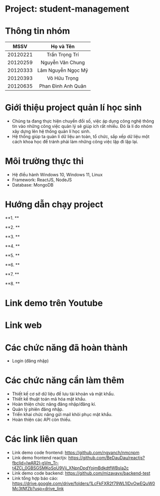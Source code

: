 # Project: student-management

# Thông tin nhóm
| MSSV | Họ và Tên |
| :---: | :---: |
| 20120221 | Trần Trọng Trí | 
| 20120259 | Nguyễn Văn Chung | 
| 20120333 | Lâm Nguyễn Ngọc Mỹ |
| 20120393 |  Võ Hữu Trọng |
| 20120635 | Phan Đình Anh Quân |

# Giới thiệu project quản lí học sinh
- Chúng ta đang thực hiện chuyển đổi số, việc áp dụng công nghệ thông tin vào những công việc quản lý sẽ giúp ích rất nhiều. Đó là lí do nhóm xây dựng lên hệ thống quản lí học sinh.
- Hệ thống giúp ta quản lí dữ liệu an toàn, tổ chức, sắp xếp dữ liệu một cách khoa học để tránh phải làm những công việc lặp đi lặp lại.

# Môi trường thực thi

- Hệ điều hành Windows 10, Windows 11, Linux
- Framework: ReactJS, NodeJS
- Database: MongoDB

# Hướng dẫn chạy project 

**1. **



**2. **



**3. **



**4. **




**5.  **




**6. **




**7. **




**8. **



# Link demo trên Youtube 


# Link web 


# Các chức năng đã hoàn thành
- Login (đăng nhập)



# Các chức năng cần làm thêm
- Thiết kế cơ sở dữ liệu để lưu tài khoản và mật khẩu.
- Thiết kế thuật toán mã hóa mật khẩu.
- Hoàn thiện chức năng đăng nhập/đăng kí.
- Quản lý phiên đăng nhập.
- Triển khai chức năng gửi mail khôi phục mật khẩu.
- Hoàn thiện các API còn thiếu.


# Các link liên quan
- Link demo code frontend: https://github.com/ngvanch/nmcnpm
- Link demo frontend reactjs: https://github.com/BeDauDau/reactjs?fbclid=IwAR2I-gVm_Tr-t4ZCj_0GBSGSMKoSoU9Vii_XNpnDpdYojmBdkdtfWBsIa2c
- Link demo code backend:
https://github.com/mizavayx/backend-test
- Link tổng hợp báo cáo: https://drive.google.com/drive/folders/1LcFkFXR2f79WL1IDvOwEQuW0Mc3tNfZb?usp=drive_link
